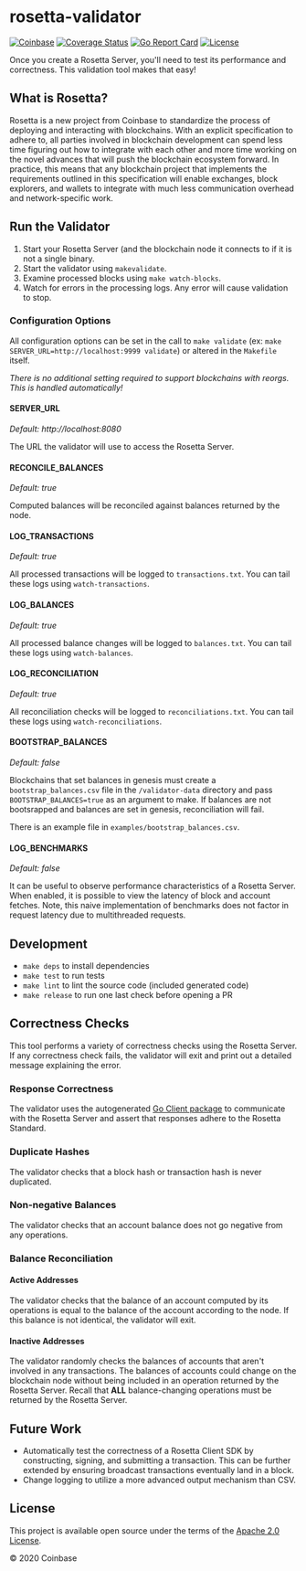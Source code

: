 # rosetta-validator

[![Coinbase](https://circleci.com/gh/coinbase/rosetta-validator/tree/master.svg?style=shield)](https://circleci.com/gh/coinbase/rosetta-validator/tree/master)
[![Coverage Status](https://coveralls.io/repos/github/coinbase/rosetta-validator/badge.svg)](https://coveralls.io/github/coinbase/rosetta-validator)
[![Go Report Card](https://goreportcard.com/badge/github.com/coinbase/rosetta-validator)](https://goreportcard.com/report/github.com/coinbase/rosetta-validator)
[![License](https://img.shields.io/github/license/coinbase/rosetta-validator.svg)](https://github.com/coinbase/rosetta-validator/blob/master/LICENSE.txt)

Once you create a Rosetta Server, you'll need to test its
performance and correctness. This validation tool makes that easy!

## What is Rosetta?
Rosetta is a new project from Coinbase to standardize the process
of deploying and interacting with blockchains. With an explicit
specification to adhere to, all parties involved in blockchain
development can spend less time figuring out how to integrate
with each other and more time working on the novel advances that
will push the blockchain ecosystem forward. In practice, this means
that any blockchain project that implements the requirements outlined
in this specification will enable exchanges, block explorers,
and wallets to integrate with much less communication overhead
and network-specific work.

## Run the Validator
1. Start your Rosetta Server (and the blockchain node it connects to if it is
not a single binary.
2. Start the validator using `makevalidate`.
3. Examine processed blocks using `make watch-blocks`.
4. Watch for errors in the processing logs. Any error will cause validation to
stop.

### Configuration Options
All configuration options can be set in the call to `make validate`
(ex: `make SERVER_URL=http://localhost:9999 validate`) or altered in
the `Makefile` itself.

_There is no additional setting required to support blockchains with reorgs. This
is handled automatically!_

#### SERVER_URL
_Default: http://localhost:8080_

The URL the validator will use to access the Rosetta Server.

#### RECONCILE_BALANCES
_Default: true_

Computed balances will be reconciled against balances returned by the node.

#### LOG_TRANSACTIONS
_Default: true_

All processed transactions will be logged to `transactions.txt`. You can tail
these logs using `watch-transactions`.

#### LOG_BALANCES
_Default: true_

All processed balance changes will be logged to `balances.txt`. You can tail
these logs using `watch-balances`.

#### LOG_RECONCILIATION
_Default: true_

All reconciliation checks will be logged to `reconciliations.txt`. You can tail
these logs using `watch-reconciliations`.

#### BOOTSTRAP_BALANCES
_Default: false_

Blockchains that set balances in genesis must create a `bootstrap_balances.csv`
file in the `/validator-data` directory and pass `BOOTSTRAP_BALANCES=true` as an
argument to make. If balances are not bootsrapped and balances are set in genesis,
reconciliation will fail.

There is an example file in `examples/bootstrap_balances.csv`.

#### LOG_BENCHMARKS
_Default: false_

It can be useful to observe performance characteristics of a Rosetta Server.
When enabled, it is possible to view the latency of block and account fetches.
Note, this naive implementation of benchmarks does not factor in request latency
due to multithreaded requests.

## Development
* `make deps` to install dependencies
* `make test` to run tests
* `make lint` to lint the source code (included generated code)
* `make release` to run one last check before opening a PR

## Correctness Checks
This tool performs a variety of correctness checks using the Rosetta Server. If
any correctness check fails, the validator will exit and print out a detailed
message explaining the error.

### Response Correctness
The validator uses the autogenerated [Go Client package](https://github.com/coinbase/rosetta-sdk-go)
to communicate with the Rosetta Server and assert that responses adhere
to the Rosetta Standard.

### Duplicate Hashes
The validator checks that a block hash or transaction hash is
never duplicated.

### Non-negative Balances
The validator checks that an account balance does not go
negative from any operations.

### Balance Reconciliation
#### Active Addresses
The validator checks that the balance of an account computed by
its operations is equal to the balance of the account according
to the node. If this balance is not identical, the validator will
exit.

#### Inactive Addresses
The validator randomly checks the balances of accounts that aren't
involved in any transactions. The balances of accounts could change
on the blockchain node without being included in an operation
returned by the Rosetta Server. Recall that **ALL** balance-changing
operations must be returned by the Rosetta Server.

## Future Work
* Automatically test the correctness of a Rosetta Client SDK by constructing,
signing, and submitting a transaction. This can be further extended by ensuring
broadcast transactions eventually land in a block.
* Change logging to utilize a more advanced output mechanism than CSV.

## License
This project is available open source under the terms of the [Apache 2.0 License](https://opensource.org/licenses/Apache-2.0).

© 2020 Coinbase
